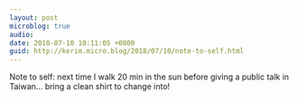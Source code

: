 ```yaml
---
layout: post
microblog: true
audio: 
date: 2018-07-10 10:11:05 +0800
guid: http://kerim.micro.blog/2018/07/10/note-to-self.html
---
```

Note to self: next time I walk 20 min in the sun before giving a public talk in Taiwan… bring a clean shirt to change into!
